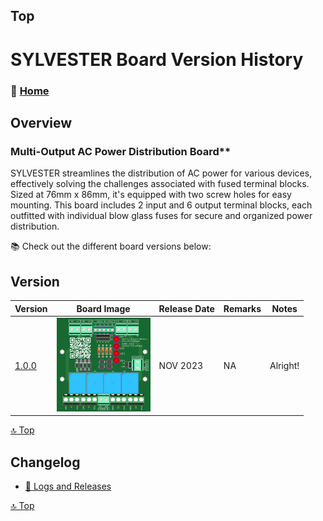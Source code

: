 ## Top
# SYLVESTER Board Version History



### 🏡 [Home](https://github.com/seryalda)

## Overview

### Multi-Output AC Power Distribution Board**
SYLVESTER streamlines the distribution of AC power for various devices, effectively solving the challenges associated with fused terminal blocks. Sized at 76mm x 86mm, it's equipped with two screw holes for easy mounting. This board includes 2 input and 6 output terminal blocks, each outfitted with individual blow glass fuses for secure and organized power distribution.

📚 Check out the different board versions below:

## Version
<!--
- [🚀 Version 1.0.0](./1.0.0) : This is the initial board version that started it all!
-->

| Version | Board Image | Release Date  | Remarks   | Notes |
|--------------------|--------------------------------------------|-------------------------------------------------------------------------------------------------------|--------------------------------------------------------------------------------------------------------------------------------------------------|---------------|
| [1.0.0](./1.0.0) | <img src="1.0.0/images/3dv1.png" alt="PCB Back" width="150"> | NOV 2023 | NA | Alright! |


[🔝 Top](#top)


## Changelog
- [📃 Logs and Releases](./changelog.md)



[🔝 Top](#top)
